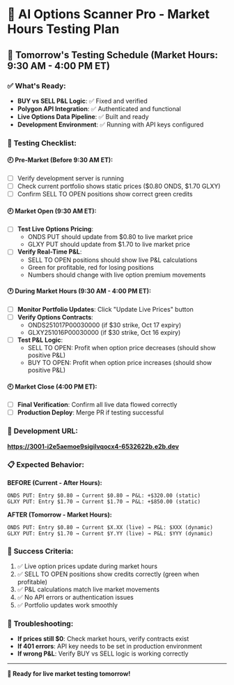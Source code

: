 # 🎯 AI Options Scanner Pro - Market Hours Testing Plan

## 📅 Tomorrow's Testing Schedule (Market Hours: 9:30 AM - 4:00 PM ET)

### ✅ **What's Ready:**
- **BUY vs SELL P&L Logic**: ✅ Fixed and verified
- **Polygon API Integration**: ✅ Authenticated and functional  
- **Live Options Data Pipeline**: ✅ Built and ready
- **Development Environment**: ✅ Running with API keys configured

### 🧪 **Testing Checklist:**

#### **🕘 Pre-Market (Before 9:30 AM ET):**
- [ ] Verify development server is running
- [ ] Check current portfolio shows static prices ($0.80 ONDS, $1.70 GLXY)
- [ ] Confirm SELL TO OPEN positions show correct green credits

#### **🕘 Market Open (9:30 AM ET):**
- [ ] **Test Live Options Pricing**: 
  - ONDS PUT should update from $0.80 to live market price
  - GLXY PUT should update from $1.70 to live market price
- [ ] **Verify Real-Time P&L**:
  - SELL TO OPEN positions should show live P&L calculations
  - Green for profitable, red for losing positions
  - Numbers should change with live option premium movements

#### **🕐 During Market Hours (9:30 AM - 4:00 PM ET):**
- [ ] **Monitor Portfolio Updates**: Click "Update Live Prices" button
- [ ] **Verify Options Contracts**: 
  - ONDS251017P00030000 (if $30 strike, Oct 17 expiry)
  - GLXY251016P00030000 (if $30 strike, Oct 16 expiry)
- [ ] **Test P&L Logic**:
  - SELL TO OPEN: Profit when option price decreases (should show positive P&L)
  - BUY TO OPEN: Profit when option price increases (should show positive P&L)

#### **🕙 Market Close (4:00 PM ET):**
- [ ] **Final Verification**: Confirm all live data flowed correctly
- [ ] **Production Deploy**: Merge PR if testing successful

### 🔗 **Development URL:**
**https://3001-i2e5aemoe9sigilvqocx4-6532622b.e2b.dev**

### 📋 **Expected Behavior:**

**BEFORE (Current - After Hours):**
```
ONDS PUT: Entry $0.80 → Current $0.80 → P&L: +$320.00 (static)
GLXY PUT: Entry $1.70 → Current $1.70 → P&L: +$850.00 (static)  
```

**AFTER (Tomorrow - Market Hours):**
```
ONDS PUT: Entry $0.80 → Current $X.XX (live) → P&L: $XXX (dynamic)
GLXY PUT: Entry $1.70 → Current $Y.YY (live) → P&L: $YYY (dynamic)
```

### 🚨 **Success Criteria:**
1. ✅ Live option prices update during market hours
2. ✅ SELL TO OPEN positions show credits correctly (green when profitable)
3. ✅ P&L calculations match live market movements
4. ✅ No API errors or authentication issues
5. ✅ Portfolio updates work smoothly

### 🔧 **Troubleshooting:**
- **If prices still $0**: Check market hours, verify contracts exist
- **If 401 errors**: API key needs to be set in production environment
- **If wrong P&L**: Verify BUY vs SELL logic is working correctly

---
**🎉 Ready for live market testing tomorrow!**